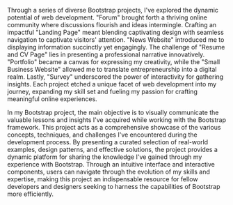 Through a series of diverse Bootstrap projects, I've explored the dynamic potential of web development. "Forum" brought forth a thriving online community where discussions flourish and ideas intermingle. 
Crafting an impactful "Landing Page" meant blending captivating design with seamless navigation to captivate visitors' attention. "News Website" introduced me to displaying information succinctly yet engagingly. 
The challenge of "Resume and CV Page" lies in presenting a professional narrative innovatively.
"Portfolio" became a canvas for expressing my creativity, while the "Small Business Website" allowed me to translate entrepreneurship into a digital realm.
Lastly, "Survey" underscored the power of interactivity for gathering insights. Each project etched a unique facet of web development into my journey, expanding my skill set and fueling my passion for crafting meaningful online experiences.



In my Bootstrap project, the main objective is to visually communicate the valuable lessons and insights I've acquired while working with the Bootstrap framework. This project acts as a comprehensive showcase of the various concepts, techniques, and challenges I've encountered during the development process. By presenting a curated selection of real-world examples, design patterns, and effective solutions, the project provides a dynamic platform for sharing the knowledge I've gained through my experience with Bootstrap. Through an intuitive interface and interactive components, users can navigate through the evolution of my skills and expertise, making this project an indispensable resource for fellow developers and designers seeking to harness the capabilities of Bootstrap more efficiently.
